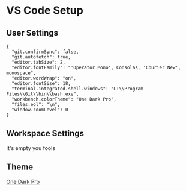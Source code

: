 # VS Code Setup

## User Settings
```
{
  "git.confirmSync": false,
  "git.autofetch": true,
  "editor.tabSize": 2,
  "editor.fontFamily": "'Operator Mono', Consolas, 'Courier New', monospace",
  "editor.wordWrap": "on",
  "editor.fontSize": 18,
  "terminal.integrated.shell.windows": "C:\\Program Files\\Git\\bin\\bash.exe",
  "workbench.colorTheme": "One Dark Pro",
  "files.eol": "\n",
  "window.zoomLevel": 0
}
```

## Workspace Settings
It's empty you fools

## Theme
[One Dark Pro](https://marketplace.visualstudio.com/items?itemName=zhuangtongfa.Material-theme)